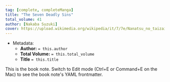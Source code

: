 ```yaml
---
tag: [complete, completeManga]
title: "The Seven Deadly Sins"
total_volume: 41
author: [Nakaba Suzuki]
cover: https://upload.wikimedia.org/wikipedia/it/7/7e/Nanatsu_no_taizai_manga.jpg
---
```


- Metadata:
    - **Author:** `= this.author`
    - **Total Volume:** `= this.total_volume`
    - **Title** `= this.title`

This is the book note. Switch to Edit mode (Ctrl+E or Command+E on the Mac) to see the book note's YAML frontmatter.